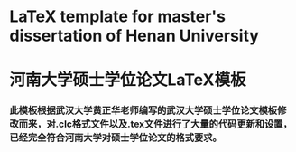 # LaTeX template for master's dissertation of Henan University
# 河南大学硕士学位论文LaTeX模板
### 此模板根据武汉大学黄正华老师编写的武汉大学硕士学位论文模板修改而来，对.clc格式文件以及.tex文件进行了大量的代码更新和设置，已经完全符合河南大学对硕士学位论文的格式要求。

